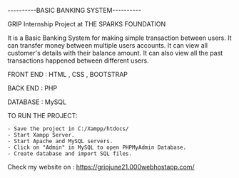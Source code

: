 ----------BASIC BANKING SYSTEM----------

GRIP Internship Project at THE SPARKS FOUNDATION

It is a Basic Banking System for making simple transaction between users.
It can transfer money between multiple users accounts.
It can view all customer's details with their balance amount.
It can also view all the past transactions happened between different users.

FRONT END : HTML , CSS , BOOTSTRAP

BACK END : PHP

DATABASE : MySQL

TO RUN THE PROJECT:

    - Save the project in C:/Xampp/htdocs/
    - Start Xampp Server.
    - Start Apache and MySQL servers.
    - Click on "Admin" in MySQL to open PHPMyAdmin Database.
    - Create database and import SQL files.

Check my website on : https://gripjune21.000webhostapp.com/